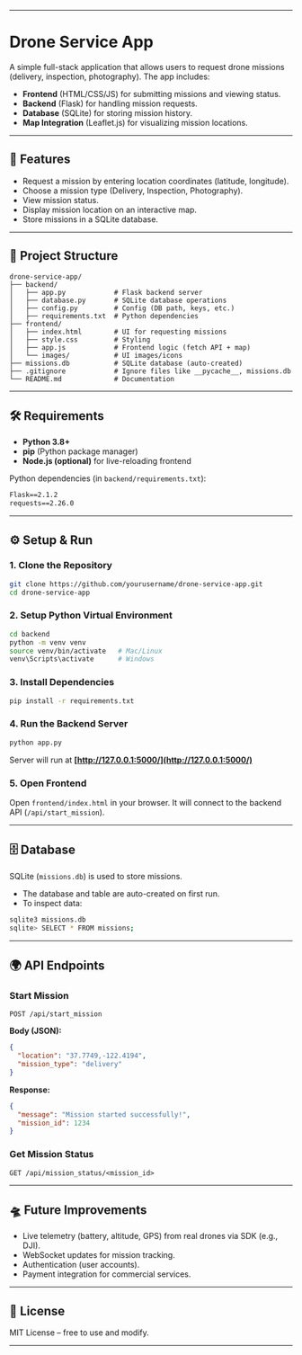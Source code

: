 

---

# Drone Service App

A simple full-stack application that allows users to request drone missions (delivery, inspection, photography). The app includes:

* **Frontend** (HTML/CSS/JS) for submitting missions and viewing status.
* **Backend** (Flask) for handling mission requests.
* **Database** (SQLite) for storing mission history.
* **Map Integration** (Leaflet.js) for visualizing mission locations.

---

## 🚀 Features

* Request a mission by entering location coordinates (latitude, longitude).
* Choose a mission type (Delivery, Inspection, Photography).
* View mission status.
* Display mission location on an interactive map.
* Store missions in a SQLite database.

---

## 📂 Project Structure

```
drone-service-app/
├── backend/
│   ├── app.py            # Flask backend server
│   ├── database.py       # SQLite database operations
│   ├── config.py         # Config (DB path, keys, etc.)
│   ├── requirements.txt  # Python dependencies
├── frontend/
│   ├── index.html        # UI for requesting missions
│   ├── style.css         # Styling
│   ├── app.js            # Frontend logic (fetch API + map)
│   └── images/           # UI images/icons
├── missions.db           # SQLite database (auto-created)
├── .gitignore            # Ignore files like __pycache__, missions.db
└── README.md             # Documentation
```

---

## 🛠️ Requirements

* **Python 3.8+**
* **pip** (Python package manager)
* **Node.js (optional)** for live-reloading frontend

Python dependencies (in `backend/requirements.txt`):

```txt
Flask==2.1.2
requests==2.26.0
```

---

## ⚙️ Setup & Run

### 1. Clone the Repository

```bash
git clone https://github.com/yourusername/drone-service-app.git
cd drone-service-app
```

### 2. Setup Python Virtual Environment

```bash
cd backend
python -m venv venv
source venv/bin/activate   # Mac/Linux
venv\Scripts\activate      # Windows
```

### 3. Install Dependencies

```bash
pip install -r requirements.txt
```

### 4. Run the Backend Server

```bash
python app.py
```

Server will run at **[http://127.0.0.1:5000/](http://127.0.0.1:5000/)**

### 5. Open Frontend

Open `frontend/index.html` in your browser.
It will connect to the backend API (`/api/start_mission`).

---

## 🗄️ Database

SQLite (`missions.db`) is used to store missions.

* The database and table are auto-created on first run.
* To inspect data:

```bash
sqlite3 missions.db
sqlite> SELECT * FROM missions;
```

---

## 🌍 API Endpoints

### Start Mission

```http
POST /api/start_mission
```

**Body (JSON):**

```json
{
  "location": "37.7749,-122.4194",
  "mission_type": "delivery"
}
```

**Response:**

```json
{
  "message": "Mission started successfully!",
  "mission_id": 1234
}
```

### Get Mission Status

```http
GET /api/mission_status/<mission_id>
```

---

## 🛸 Future Improvements

* Live telemetry (battery, altitude, GPS) from real drones via SDK (e.g., DJI).
* WebSocket updates for mission tracking.
* Authentication (user accounts).
* Payment integration for commercial services.

---

## 📜 License

MIT License – free to use and modify.

---
